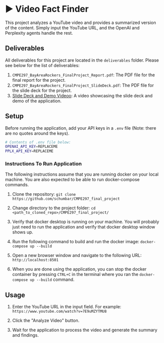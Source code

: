 # ▶️ Video Fact Finder

This project analyzes a YouTube video and provides a summarized version of the content.
Simply input the YouTube URL, and the OpenAI and Perplexity agents handle the rest.

## Deliverables

All deliverables for this project are located in the `deliverables` folder.
Please see below for the list of deliverables:

1. `CMPE297_BayAreaRockers_FinalProject_Report.pdf`: The PDF file for the final report for the project.
2. `CMPE297_BayAreaRockers_FinalProject_SlideDeck.pdf`: The PDF file for the slide deck for the project.
3. [Slide Deck and Demo Videoo](https://www.youtube.com): A video showcasing the slide deck and demo of the application.

## Setup

Before running the application, add your API keys in a `.env` file (Note: there are no quotes around the keys).

```bash
# Contents of .env file below:
OPENAI_API_KEY=REPLACEME
PPLX_API_KEY=REPLACEME
```

### Instructions To Run Application

The following instructions assume that you are running docker on your local machine.
You are also expected to be able to run docker-compose commands.

1. Clone the repository:
`git clone https://github.com/schumbar/CMPE297_final_project`

2. Change directory to the project folder:
`cd <path_to_cloned_repo>/CMPE297_final_project/`

3. Verify that docker desktop is running on your machine. You will probably just need to run the application and verify that docker desktop window shows up.

4. Run the following command to build and run the docker image:
`docker-compose up --build`

5. Open a new browser window and navigate to the following URL:
`http://localhost:8501`

6. When you are done using the application, you can stop the docker container by pressing `CTRL+C` in the terminal where you ran the `docker-compose up --build` command.

## Usage

1. Enter the YouTube URL in the input field.
For example:
`https://www.youtube.com/watch?v=7E9uMZYTMU8`

2. Click the "Analyze Video" button.

3. Wait for the application to process the video and generate the summary and findings.
